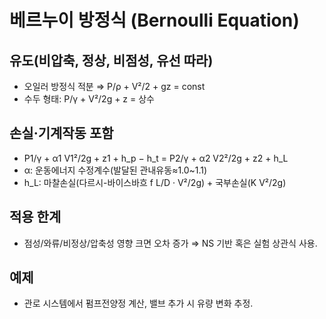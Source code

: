 # 베르누이 방정식 (Bernoulli Equation)

## 유도(비압축, 정상, 비점성, 유선 따라)
- 오일러 방정식 적분 ⇒ P/ρ + V²/2 + gz = const
- 수두 형태: P/γ + V²/2g + z = 상수

## 손실·기계작동 포함
- P1/γ + α1 V1²/2g + z1 + h_p − h_t = P2/γ + α2 V2²/2g + z2 + h_L
- α: 운동에너지 수정계수(발달된 관내유동≈1.0~1.1)
- h_L: 마찰손실(다르시-바이스바흐 f L/D · V²/2g) + 국부손실(K V²/2g)

## 적용 한계
- 점성/와류/비정상/압축성 영향 크면 오차 증가 ⇒ NS 기반 혹은 실험 상관식 사용.

## 예제
- 관로 시스템에서 펌프전양정 계산, 밸브 추가 시 유량 변화 추정.

